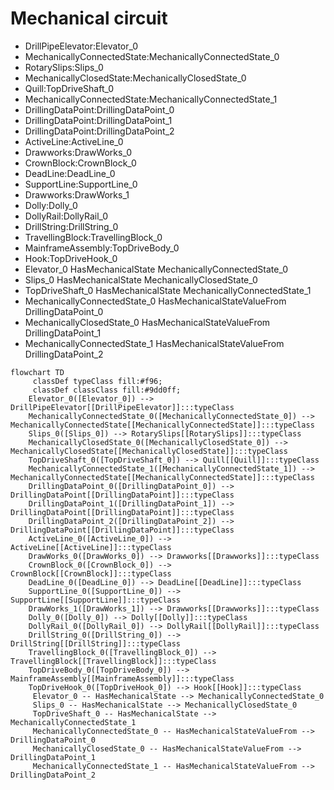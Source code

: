 # Mechanical circuit
- DrillPipeElevator:Elevator_0
- MechanicallyConnectedState:MechanicallyConnectedState_0
- RotarySlips:Slips_0
- MechanicallyClosedState:MechanicallyClosedState_0
- Quill:TopDriveShaft_0
- MechanicallyConnectedState:MechanicallyConnectedState_1
- DrillingDataPoint:DrillingDataPoint_0
- DrillingDataPoint:DrillingDataPoint_1
- DrillingDataPoint:DrillingDataPoint_2
- ActiveLine:ActiveLine_0
- Drawworks:DrawWorks_0
- CrownBlock:CrownBlock_0
- DeadLine:DeadLine_0
- SupportLine:SupportLine_0
- Drawworks:DrawWorks_1
- Dolly:Dolly_0
- DollyRail:DollyRail_0
- DrillString:DrillString_0
- TravellingBlock:TravellingBlock_0
- MainframeAssembly:TopDriveBody_0
- Hook:TopDriveHook_0
- Elevator_0 HasMechanicalState MechanicallyConnectedState_0
- Slips_0 HasMechanicalState MechanicallyClosedState_0
- TopDriveShaft_0 HasMechanicalState MechanicallyConnectedState_1
- MechanicallyConnectedState_0 HasMechanicalStateValueFrom DrillingDataPoint_0
- MechanicallyClosedState_0 HasMechanicalStateValueFrom DrillingDataPoint_1
- MechanicallyConnectedState_1 HasMechanicalStateValueFrom DrillingDataPoint_2
```mermaid
flowchart TD
	 classDef typeClass fill:#f96;
	 classDef classClass fill:#9dd0ff;
	Elevator_0([Elevator_0]) --> DrillPipeElevator[[DrillPipeElevator]]:::typeClass
	MechanicallyConnectedState_0([MechanicallyConnectedState_0]) --> MechanicallyConnectedState[[MechanicallyConnectedState]]:::typeClass
	Slips_0([Slips_0]) --> RotarySlips[[RotarySlips]]:::typeClass
	MechanicallyClosedState_0([MechanicallyClosedState_0]) --> MechanicallyClosedState[[MechanicallyClosedState]]:::typeClass
	TopDriveShaft_0([TopDriveShaft_0]) --> Quill[[Quill]]:::typeClass
	MechanicallyConnectedState_1([MechanicallyConnectedState_1]) --> MechanicallyConnectedState[[MechanicallyConnectedState]]:::typeClass
	DrillingDataPoint_0([DrillingDataPoint_0]) --> DrillingDataPoint[[DrillingDataPoint]]:::typeClass
	DrillingDataPoint_1([DrillingDataPoint_1]) --> DrillingDataPoint[[DrillingDataPoint]]:::typeClass
	DrillingDataPoint_2([DrillingDataPoint_2]) --> DrillingDataPoint[[DrillingDataPoint]]:::typeClass
	ActiveLine_0([ActiveLine_0]) --> ActiveLine[[ActiveLine]]:::typeClass
	DrawWorks_0([DrawWorks_0]) --> Drawworks[[Drawworks]]:::typeClass
	CrownBlock_0([CrownBlock_0]) --> CrownBlock[[CrownBlock]]:::typeClass
	DeadLine_0([DeadLine_0]) --> DeadLine[[DeadLine]]:::typeClass
	SupportLine_0([SupportLine_0]) --> SupportLine[[SupportLine]]:::typeClass
	DrawWorks_1([DrawWorks_1]) --> Drawworks[[Drawworks]]:::typeClass
	Dolly_0([Dolly_0]) --> Dolly[[Dolly]]:::typeClass
	DollyRail_0([DollyRail_0]) --> DollyRail[[DollyRail]]:::typeClass
	DrillString_0([DrillString_0]) --> DrillString[[DrillString]]:::typeClass
	TravellingBlock_0([TravellingBlock_0]) --> TravellingBlock[[TravellingBlock]]:::typeClass
	TopDriveBody_0([TopDriveBody_0]) --> MainframeAssembly[[MainframeAssembly]]:::typeClass
	TopDriveHook_0([TopDriveHook_0]) --> Hook[[Hook]]:::typeClass
	 Elevator_0 -- HasMechanicalState --> MechanicallyConnectedState_0 
	 Slips_0 -- HasMechanicalState --> MechanicallyClosedState_0 
	 TopDriveShaft_0 -- HasMechanicalState --> MechanicallyConnectedState_1 
	 MechanicallyConnectedState_0 -- HasMechanicalStateValueFrom --> DrillingDataPoint_0 
	 MechanicallyClosedState_0 -- HasMechanicalStateValueFrom --> DrillingDataPoint_1 
	 MechanicallyConnectedState_1 -- HasMechanicalStateValueFrom --> DrillingDataPoint_2 
```
